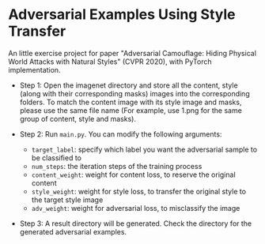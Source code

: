 # Adversarial Examples Using Style Transfer

An little exercise project for paper "Adversarial Camouflage: Hiding Physical World Attacks with Natural Styles" (CVPR 2020), with PyTorch implementation.

- Step 1: Open the  imagenet directory and store all the content, style (along with their corresponding masks) images into the corresponding folders. To match the content image with its style image and masks, please use the same file name (For example, use 1.png for the same group of content, style and masks).

- Step 2: Run `main.py`. You can modify the following arguments:
  - `target_label`: specify which label you want the adversarial sample to be classified to
  - `num_steps`: the iteration steps of the training process
  - `content_weight`: weight for content loss, to reserve the original content
  - `style_weight`:  weight for style loss, to transfer the original style to the target style image
  - `adv_weight`:  weight for adversarial loss, to misclassify the image

- Step 3: A result directory will be generated. Check the directory for the generated adversarial examples.